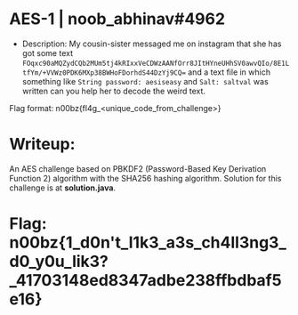 # AES-1 | noob_abhinav#4962

- Description: My cousin-sister messaged me on instagram that she has got some text `FOqxc90aMQZydCQb2MUm5tj4kRIxxVeCDWzAANfOrr8JItHYneUHhSV0awvQIo/8E1LtfYm/+VVWz0PDK6MXp38BWHoFDorhdS44DzYj9CQ=` and a text file in which something like `String password: aesiseasy` and `Salt: saltval` was written can you help her to decode the weird text.

Flag format: n00bz{fl4g_<unique_code_from_challenge>}

# Writeup:

An AES challenge based on PBKDF2 (Password-Based Key Derivation Function 2) algorithm with the SHA256 hashing algorithm. Solution for this challenge is at **solution.java**.

# Flag: n00bz{1_d0n't_l1k3_a3s_ch4ll3ng3_d0_y0u_lik3?_41703148ed8347adbe238ffbdbaf5e16}
